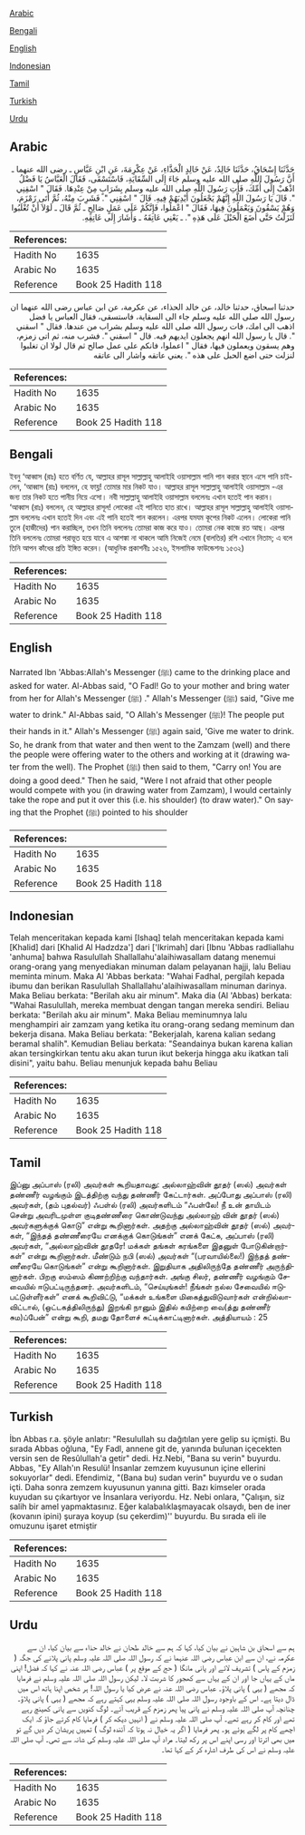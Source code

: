 [Arabic](#arabic)

[Bengali](#bengali)

[English](#english)

[Indonesian](#indonesian)

[Tamil](#tamil)

[Turkish](#turkish)

[Urdu](#urdu)

## Arabic


<div dir="rtl" lang="ar" style={{fontSize:'larger',backgroundColor:'#f8f9fa',padding:20}}>
حَدَّثَنَا إِسْحَاقُ، حَدَّثَنَا خَالِدٌ، عَنْ خَالِدٍ الْحَذَّاءِ، عَنْ عِكْرِمَةَ، عَنِ ابْنِ عَبَّاسٍ ـ رضى الله عنهما ـ أَنَّ رَسُولَ اللَّهِ صلى الله عليه وسلم جَاءَ إِلَى السِّقَايَةِ، فَاسْتَسْقَى، فَقَالَ الْعَبَّاسُ يَا فَضْلُ اذْهَبْ إِلَى أُمِّكَ، فَأْتِ رَسُولَ اللَّهِ صلى الله عليه وسلم بِشَرَابٍ مِنْ عِنْدِهَا‏.‏ فَقَالَ ‏"‏ اسْقِنِي ‏"‏‏.‏ قَالَ يَا رَسُولَ اللَّهِ إِنَّهُمْ يَجْعَلُونَ أَيْدِيَهُمْ فِيهِ‏.‏ قَالَ ‏"‏ اسْقِنِي ‏"‏‏.‏ فَشَرِبَ مِنْهُ، ثُمَّ أَتَى زَمْزَمَ، وَهُمْ يَسْقُونَ وَيَعْمَلُونَ فِيهَا، فَقَالَ ‏"‏ اعْمَلُوا، فَإِنَّكُمْ عَلَى عَمَلٍ صَالِحٍ ـ ثُمَّ قَالَ ـ لَوْلاَ أَنْ تُغْلَبُوا لَنَزَلْتُ حَتَّى أَضَعَ الْحَبْلَ عَلَى هَذِهِ ‏"‏‏.‏ ـ يَعْنِي عَاتِقَهُ ـ وَأَشَارَ إِلَى عَاتِقِهِ‏.‏
</div>
<div style={{backgroundColor:'#f8f9fa',padding:20, marginBottom: 10}}><table> <thead> <tr> <th>References:</th> <th></th> </tr> </thead> <tbody><tr><td>Hadith No</td><td>1635</td></tr><tr><td>Arabic No</td><td>1635</td></tr><tr><td>Reference</td><td>Book 25 Hadith 118</td></tr></tbody></table></div>


<div dir="rtl" lang="ar" style={{fontSize:'larger',backgroundColor:'#f8f9fa',padding:20}}>
حدثنا اسحاق، حدثنا خالد، عن خالد الحذاء، عن عكرمة، عن ابن عباس رضى الله عنهما ان رسول الله صلى الله عليه وسلم جاء الى السقاية، فاستسقى، فقال العباس يا فضل اذهب الى امك، فات رسول الله صلى الله عليه وسلم بشراب من عندها. فقال " اسقني ". قال يا رسول الله انهم يجعلون ايديهم فيه. قال " اسقني ". فشرب منه، ثم اتى زمزم، وهم يسقون ويعملون فيها، فقال " اعملوا، فانكم على عمل صالح ثم قال لولا ان تغلبوا لنزلت حتى اضع الحبل على هذه ". يعني عاتقه واشار الى عاتقه
</div>
<div style={{backgroundColor:'#f8f9fa',padding:20, marginBottom: 10}}><table> <thead> <tr> <th>References:</th> <th></th> </tr> </thead> <tbody><tr><td>Hadith No</td><td>1635</td></tr><tr><td>Arabic No</td><td>1635</td></tr><tr><td>Reference</td><td>Book 25 Hadith 118</td></tr></tbody></table></div>

## Bengali


<div dir="ltr" lang="bn" style={{fontSize:'larger',backgroundColor:'#f8f9fa',padding:20}}>
ইবনু ‘আব্বাস (রাঃ) হতে বর্ণিত যে, আল্লাহর রাসূল সাল্লাল্লাহু আলাইহি ওয়াসাল্লাম পানি পান করার স্থানে এসে পানি চাইলেন, ‘আব্বাস (রাঃ) বললেন, হে ফায্ল! তোমার মার নিকট যাও। আল্লাহর রাসূল সাল্লাল্লাহু আলাইহি ওয়াসাল্লাম -এর জন্য তার নিকট হতে পানীয় নিয়ে এসো। নবী সাল্লাল্লাহু আলাইহি ওয়াসাল্লাম বললেনঃ এখান হতেই পান করান। ‘আব্বাস (রাঃ) বললেন, হে আল্লাহর রাসূল! লোকেরা এই পানিতে হাত রাখে। আল্লাহর রাসূল সাল্লাল্লাহু আলাইহি ওয়াসাল্লাম বললেনঃ এখান হতেই দিন এবং এই পানি হতেই পান করলেন। এরপর যমযম কূপের নিকট এলেন। লোকেরা পানি তুলে (হাজীদের) পান করাচ্ছিল, তখন তিনি বললেনঃ তোমরা কাজ করে যাও। তোমরা নেক কাজে রত আছ। এরপর তিনি বললেনঃ তোমরা পরাভূত হয়ে যাবে এ আশঙ্কা না থাকলে আমি নিজেই নেমে (বালতির) রশি এখানে নিতাম; এ বলে তিনি আপন কাঁধের প্রতি ইঙ্গিত করেন। (আধুনিক প্রকাশনীঃ ১৫২৬, ইসলামিক ফাউন্ডেশনঃ ১৫৩২)
</div>
<div style={{backgroundColor:'#f8f9fa',padding:20, marginBottom: 10}}><table> <thead> <tr> <th>References:</th> <th></th> </tr> </thead> <tbody><tr><td>Hadith No</td><td>1635</td></tr><tr><td>Arabic No</td><td>1635</td></tr><tr><td>Reference</td><td>Book 25 Hadith 118</td></tr></tbody></table></div>

## English


<div dir="ltr" lang="en" style={{fontSize:'larger',backgroundColor:'#f8f9fa',padding:20}}>
Narrated Ibn 'Abbas:Allah's Messenger (ﷺ) came to the drinking place and asked for water. Al-Abbas said, "O Fadl! Go to your mother and bring water from her for Allah's Messenger (ﷺ) ." Allah's Messenger (ﷺ) said, "Give me water to drink." Al-Abbas said, "O Allah's Messenger (ﷺ)! The people put their hands in it." Allah's Messenger (ﷺ) again said, 'Give me water to drink. So, he drank from that water and then went to the Zamzam (well) and there the people were offering water to the others and working at it (drawing water from the well). The Prophet (ﷺ) then said to them, "Carry on! You are doing a good deed." Then he said, "Were I not afraid that other people would compete with you (in drawing water from Zamzam), I would certainly take the rope and put it over this (i.e. his shoulder) (to draw water)." On saying that the Prophet (ﷺ) pointed to his shoulder
</div>
<div style={{backgroundColor:'#f8f9fa',padding:20, marginBottom: 10}}><table> <thead> <tr> <th>References:</th> <th></th> </tr> </thead> <tbody><tr><td>Hadith No</td><td>1635</td></tr><tr><td>Arabic No</td><td>1635</td></tr><tr><td>Reference</td><td>Book 25 Hadith 118</td></tr></tbody></table></div>

## Indonesian


<div dir="ltr" lang="id" style={{fontSize:'larger',backgroundColor:'#f8f9fa',padding:20}}>
Telah menceritakan kepada kami [Ishaq] telah menceritakan kepada kami [Khalid] dari [Khalid Al Hadzdza'] dari ['Ikrimah] dari [Ibnu 'Abbas radliallahu 'anhuma] bahwa Rasulullah Shallallahu'alaihiwasallam datang menemui orang-orang yang menyediakan minuman dalam pelayanan hajji, lalu Beliau meminta minum. Maka Al 'Abbas berkata: "Wahai Fadhal, pergilah kepada ibumu dan berikan Rasulullah Shallallahu'alaihiwasallam minuman darinya. Maka Beliau berkata: "Berilah aku air minum". Maka dia (Al 'Abbas) berkata: "Wahai Rasulullah, mereka membuat dengan tangan mereka sendiri. Beliau berkata: "Berilah aku air minum". Maka Beliau meminumnya lalu menghampiri air zamzam yang ketika itu orang-orang sedang meminum dan bekerja disana. Maka Beliau berkata: "Bekerjalah, karena kalian sedang beramal shalih". Kemudian Beliau berkata: "Seandainya bukan karena kalian akan tersingkirkan tentu aku akan turun ikut bekerja hingga aku ikatkan tali disini", yaitu bahu. Beliau menunjuk kepada bahu Beliau
</div>
<div style={{backgroundColor:'#f8f9fa',padding:20, marginBottom: 10}}><table> <thead> <tr> <th>References:</th> <th></th> </tr> </thead> <tbody><tr><td>Hadith No</td><td>1635</td></tr><tr><td>Arabic No</td><td>1635</td></tr><tr><td>Reference</td><td>Book 25 Hadith 118</td></tr></tbody></table></div>

## Tamil


<div dir="ltr" lang="ta" style={{fontSize:'larger',backgroundColor:'#f8f9fa',padding:20}}>
இப்னு அப்பாஸ் (ரலி) அவர்கள் கூறியதாவது: அல்லாஹ்வின் தூதர் (ஸல்) அவர்கள் தண்ணீர் வழங்கும் இடத்திற்கு வந்து தண்ணீர் கேட்டார்கள். அப்போது அப்பாஸ் (ரலி) அவர்கள், (தம் புதல்வர்) ஃபள்ல் (ரலி) அவர்களிடம் “ஃபள்லே! நீ உன் தாயிடம் சென்று அவரிடமுள்ள குடிதண்ணீரை கொண்டுவந்து அல்லாஹ் வின் தூதர் (ஸல்) அவர்களுக்குக் கொடு” என்று கூறினார்கள். அதற்கு அல்லாஹ்வின் தூதர் (ஸல்) அவர்கள், “இந்தத் தண்ணீரையே எனக்குக் கொடுங்கள்” எனக் கேட்க, அப்பாஸ் (ரலி) அவர்கள், “அல்லாஹ்வின் தூதரே! மக்கள் தங்கள் கரங்களை இதனுள் போடுகின்றார்கள்” என்று கூறினார்கள். மீண்டும் நபி (ஸல்) அவர்கள் “(பரவாயில்லை!) இந்தத் தண்ணீரையே கொடுங்கள்” என்று கூறினார்கள். இறுதியாக அதிலிருந்தே தண்ணீர் அருந்தினார்கள். பிறகு ஸம்ஸம் கிணற்றிற்கு வந்தார்கள். அங்கு சிலர், தண்ணீர் வழங்கும் சேவையில் ஈடுபட்டிருந்தனர். அவர்களிடம், “செய்யுங்கள்! நீங்கள் நல்ல சேவையில் ஈடுபட்டுள்ளீர்கள்“ எனக் கூறிவிட்டு, “மக்கள் உங்களை மிகைத்துவிடுவார்கள் என்றில்லாவிட்டால், (ஒட்டகத்திலிருந்து) இறங்கி நானும் இதில் கயிற்றை வை(த்து தண்ணீர் சும)ப்பேன்” என்று கூறி, தமது தோளைச் சுட்டிக்காட்டினார்கள். அத்தியாயம் : 25
</div>
<div style={{backgroundColor:'#f8f9fa',padding:20, marginBottom: 10}}><table> <thead> <tr> <th>References:</th> <th></th> </tr> </thead> <tbody><tr><td>Hadith No</td><td>1635</td></tr><tr><td>Arabic No</td><td>1635</td></tr><tr><td>Reference</td><td>Book 25 Hadith 118</td></tr></tbody></table></div>

## Turkish


<div dir="ltr" lang="tr" style={{fontSize:'larger',backgroundColor:'#f8f9fa',padding:20}}>
İbn Abbas r.a. şöyle anlatır: "Resulullah su dağıtılan yere gelip su içmişti. Bu sırada Abbas oğluna, "Ey Fadl, annene git de, yanında bulunan içecekten versin sen de Resûlullah'a getir" dedi. Hz.Nebi, "Bana su verin" buyurdu. Abbas, "Ey Allah'ın Resulü! İnsanlar zemzem kuyusunun içine ellerini sokuyorlar" dedi. Efendimiz, "(Bana bu) sudan verin" buyurdu ve o sudan içti. Daha sonra zemzem kuyusunun yanına gitti. Bazı kimseler orada kuyudan su çıkartıyor ve İnsanlara veriyordu. Hz. Nebi onlara, "Çalışın, siz salih bir amel yapmaktasınız. Eğer kalabalıklaşmayacak olsaydı, ben de iner (kovanın ipini) şuraya koyup (su çekerdim)'' buyurdu. Bu sırada eli ile omuzunu işaret etmiştir
</div>
<div style={{backgroundColor:'#f8f9fa',padding:20, marginBottom: 10}}><table> <thead> <tr> <th>References:</th> <th></th> </tr> </thead> <tbody><tr><td>Hadith No</td><td>1635</td></tr><tr><td>Arabic No</td><td>1635</td></tr><tr><td>Reference</td><td>Book 25 Hadith 118</td></tr></tbody></table></div>

## Urdu


<div dir="rtl" lang="ur" style={{fontSize:'larger',backgroundColor:'#f8f9fa',padding:20}}>
ہم سے اسحاق بن شاہین نے بیان کیا، کہا کہ ہم سے خالد طحان نے خالد حذاء سے بیان کیا، ان سے عکرمہ نے، ان سے ابن عباس رضی اللہ عنہما نے کہ رسول اللہ صلی اللہ علیہ وسلم پانی پلانے کی جگہ ( زمزم کے پاس ) تشریف لائے اور پانی مانگا ( حج کے موقع پر ) عباس رضی اللہ عنہ نے کہا کہ فضل! اپنی ماں کے یہاں جا اور ان کے یہاں سے کھجور کا شربت لا۔ لیکن رسول اللہ صلی اللہ علیہ وسلم نے فرمایا کہ مجھے ( یہی ) پانی پلاؤ۔ عباس رضی اللہ عنہ نے عرض کیا یا رسول اللہ! ہر شخص اپنا ہاتھ اس میں ڈال دیتا ہے۔ اس کے باوجود رسول اللہ صلی اللہ علیہ وسلم یہی کہتے رہے کہ مجھے ( یہی ) پانی پلاؤ۔ چنانچہ آپ صلی اللہ علیہ وسلم نے پانی پیا پھر زمزم کے قریب آئے۔ لوگ کنویں سے پانی کھینچ رہے تھے اور کام کر رہے تھے۔ آپ صلی اللہ علیہ وسلم نے ( انہیں دیکھ کر ) فرمایا کام کرتے جاؤ کہ ایک اچھے کام پر لگے ہوئے ہو۔ پھر فرمایا ( اگر یہ خیال نہ ہوتا کہ آئندہ لوگ ) تمہیں پریشان کر دیں گے تو میں بھی اترتا اور رسی اپنے اس پر رکھ لیتا۔ مراد آپ صلی اللہ علیہ وسلم کی شانہ سے تھی۔ آپ صلی اللہ علیہ وسلم نے اس کی طرف اشارہ کر کے کہا تھا۔
</div>
<div style={{backgroundColor:'#f8f9fa',padding:20, marginBottom: 10}}><table> <thead> <tr> <th>References:</th> <th></th> </tr> </thead> <tbody><tr><td>Hadith No</td><td>1635</td></tr><tr><td>Arabic No</td><td>1635</td></tr><tr><td>Reference</td><td>Book 25 Hadith 118</td></tr></tbody></table></div>